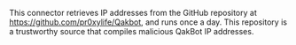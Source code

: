 This connector retrieves IP addresses from the GitHub repository at https://github.com/pr0xylife/Qakbot, and runs once a day.
This repository is a trustworthy source that compiles malicious QakBot IP addresses.
